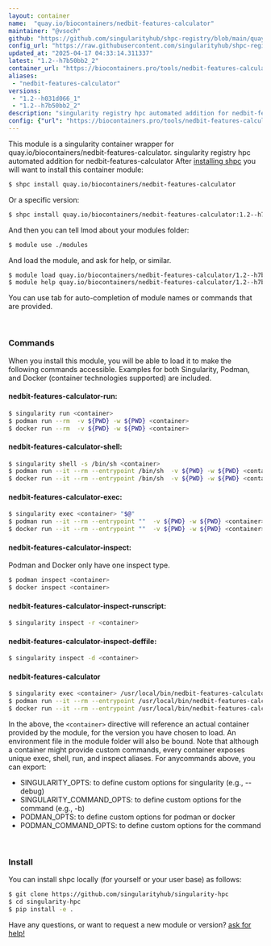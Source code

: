 ```yaml
---
layout: container
name:  "quay.io/biocontainers/nedbit-features-calculator"
maintainer: "@vsoch"
github: "https://github.com/singularityhub/shpc-registry/blob/main/quay.io/biocontainers/nedbit-features-calculator/container.yaml"
config_url: "https://raw.githubusercontent.com/singularityhub/shpc-registry/main/quay.io/biocontainers/nedbit-features-calculator/container.yaml"
updated_at: "2025-04-17 04:33:14.311337"
latest: "1.2--h7b50bb2_2"
container_url: "https://biocontainers.pro/tools/nedbit-features-calculator"
aliases:
 - "nedbit-features-calculator"
versions:
 - "1.2--h031d066_1"
 - "1.2--h7b50bb2_2"
description: "singularity registry hpc automated addition for nedbit-features-calculator"
config: {"url": "https://biocontainers.pro/tools/nedbit-features-calculator", "maintainer": "@vsoch", "description": "singularity registry hpc automated addition for nedbit-features-calculator", "latest": {"1.2--h7b50bb2_2": "sha256:1e8e6b89d7d37db7d896c04e70ed6c3f99868ca055095056f0fcc3cec3a080af"}, "tags": {"1.2--h031d066_1": "sha256:6900fc69acc32c4a8f54d7a17d39a0a00b7b5280622fabdb6599399c6c82dc25", "1.2--h7b50bb2_2": "sha256:1e8e6b89d7d37db7d896c04e70ed6c3f99868ca055095056f0fcc3cec3a080af"}, "docker": "quay.io/biocontainers/nedbit-features-calculator", "aliases": {"nedbit-features-calculator": "/usr/local/bin/nedbit-features-calculator"}}
---
```


This module is a singularity container wrapper for quay.io/biocontainers/nedbit-features-calculator.
singularity registry hpc automated addition for nedbit-features-calculator
After [installing shpc](#install) you will want to install this container module:


```bash
$ shpc install quay.io/biocontainers/nedbit-features-calculator
```

Or a specific version:

```bash
$ shpc install quay.io/biocontainers/nedbit-features-calculator:1.2--h7b50bb2_2
```

And then you can tell lmod about your modules folder:

```bash
$ module use ./modules
```

And load the module, and ask for help, or similar.

```bash
$ module load quay.io/biocontainers/nedbit-features-calculator/1.2--h7b50bb2_2
$ module help quay.io/biocontainers/nedbit-features-calculator/1.2--h7b50bb2_2
```

You can use tab for auto-completion of module names or commands that are provided.

<br>

### Commands

When you install this module, you will be able to load it to make the following commands accessible.
Examples for both Singularity, Podman, and Docker (container technologies supported) are included.

#### nedbit-features-calculator-run:

```bash
$ singularity run <container>
$ podman run --rm  -v ${PWD} -w ${PWD} <container>
$ docker run --rm  -v ${PWD} -w ${PWD} <container>
```

#### nedbit-features-calculator-shell:

```bash
$ singularity shell -s /bin/sh <container>
$ podman run --it --rm --entrypoint /bin/sh  -v ${PWD} -w ${PWD} <container>
$ docker run --it --rm --entrypoint /bin/sh  -v ${PWD} -w ${PWD} <container>
```

#### nedbit-features-calculator-exec:

```bash
$ singularity exec <container> "$@"
$ podman run --it --rm --entrypoint ""  -v ${PWD} -w ${PWD} <container> "$@"
$ docker run --it --rm --entrypoint ""  -v ${PWD} -w ${PWD} <container> "$@"
```

#### nedbit-features-calculator-inspect:

Podman and Docker only have one inspect type.

```bash
$ podman inspect <container>
$ docker inspect <container>
```

#### nedbit-features-calculator-inspect-runscript:

```bash
$ singularity inspect -r <container>
```

#### nedbit-features-calculator-inspect-deffile:

```bash
$ singularity inspect -d <container>
```


#### nedbit-features-calculator

```bash
$ singularity exec <container> /usr/local/bin/nedbit-features-calculator
$ podman run --it --rm --entrypoint /usr/local/bin/nedbit-features-calculator   -v ${PWD} -w ${PWD} <container> -c " $@"
$ docker run --it --rm --entrypoint /usr/local/bin/nedbit-features-calculator   -v ${PWD} -w ${PWD} <container> -c " $@"
```



In the above, the `<container>` directive will reference an actual container provided
by the module, for the version you have chosen to load. An environment file in the
module folder will also be bound. Note that although a container
might provide custom commands, every container exposes unique exec, shell, run, and
inspect aliases. For anycommands above, you can export:

 - SINGULARITY_OPTS: to define custom options for singularity (e.g., --debug)
 - SINGULARITY_COMMAND_OPTS: to define custom options for the command (e.g., -b)
 - PODMAN_OPTS: to define custom options for podman or docker
 - PODMAN_COMMAND_OPTS: to define custom options for the command

<br>

### Install

You can install shpc locally (for yourself or your user base) as follows:

```bash
$ git clone https://github.com/singularityhub/singularity-hpc
$ cd singularity-hpc
$ pip install -e .
```

Have any questions, or want to request a new module or version? [ask for help!](https://github.com/singularityhub/singularity-hpc/issues)